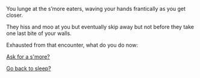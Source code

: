 You lunge at the s’more eaters, waving your hands frantically as you get closer.

They hiss and moo at you but eventually skip away but not before they take one last bite of your walls.

Exhausted from that encounter, what do you do now:

[Ask for a s'more?](smore-eating/delicious.md)

[Go back to sleep?](expired-milk/expired-milk.md)